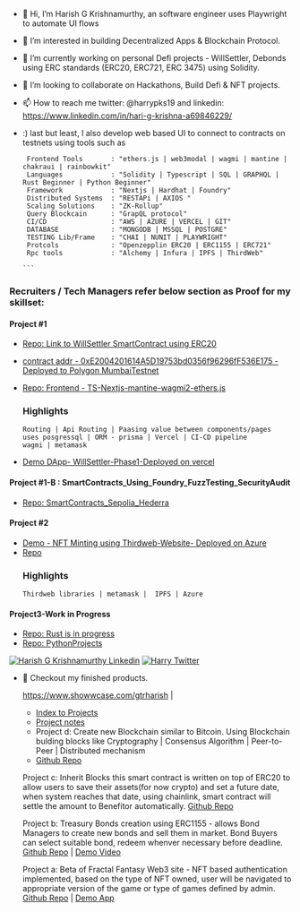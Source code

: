 
- 👋 Hi, I’m Harish G Krishnamurthy, an software engineer uses Playwright to automate UI flows
- 👀 I’m interested in building Decentralized Apps & Blockchain Protocol.
- 🌱 I’m currently working on personal Defi projects - WillSettler, Debonds using ERC standards (ERC20, ERC721, ERC 3475) using Solidity.
- 💞️ I’m looking to collaborate on Hackathons, Build Defi & NFT projects.
- 📫 How to reach me twitter: @harrypks19 and linkedin: https://www.linkedin.com/in/hari-g-krishna-a69846229/
- :) last but least, I also develop web based UI to connect to contracts on testnets using tools such as 
      
       Frontend Tools       : "ethers.js | web3modal | wagmi | mantine | chakraui | rainbowkit"
       Languages            : "Solidity | Typescript | SQL | GRAPHQL | Rust Beginner | Python Beginner"
       Framework            : "Nextjs | Hardhat | Foundry"
       Distributed Systems  : "RESTAPi | AXIOS "
       Scaling Solutions    : "ZK-Rollup"
       Query Blockcain      : "GrapQL protocol"
       CI/CD                : "AWS | AZURE | VERCEL | GIT"
       DATABASE             : "MONGODB | MSSQL | POSTGRE"
       TESTING Lib/Frame    : "CHAI | NUNIT | PLAYWRIGHT"
       Protcols             : "Openzepplin ERC20 | ERC1155 | ERC721"
       Rpc tools            : "Alchemy | Infura | IPFS | ThirdWeb"
  
      ```
        
         
  
### Recruiters / Tech Managers refer below section as Proof for my skillset:   
#### Project #1

- [Repo: Link to WillSettler SmartContract using ERC20](https://github.com/BlockchainDeveloper009/defi_jul2_sol_hd_ts/tree/dev_NewWagmiIplementation/contracts/willSettler_withMultiToken_libraryMerge_2024jan28)
- [contract addr - 0xE2004201614A5D19753bd0356f96296fF536E175 -Deployed to Polygon MumbaiTestnet](https://mumbai.polygonscan.com/address/0xE2004201614A5D19753bd0356f96296fF536E175)

- [Repo: Frontend - TS-Nextjs-mantine-wagmi2-ethers.js](https://github.com/BlockchainDeveloper009/defi_jul2_sol_hd_ts/tree/phase3/graphql-implementation/frontend/will_settler_ui)
  ### Highlights
  ```
  Routing | Api Routing | Paasing value between components/pages
  uses posgressql | ORM - prisma | Vercel | CI-CD pipeline
  wagmi | metamask
  ```
- [Demo DApp- WillSettler-Phase1-Deployed on vercel](https://currently-localhost-will](https://mar-15-4-48pm.vercel.app/))
#### Project #1-B : SmartContracts_Using_Foundry_FuzzTesting_SecurityAudit
- [Repo: SmartContracts_Sepolia_Hederra](https://github.com/BlockchainDeveloper009/defi_jul3_SmartContracts_Foundry/tree/devbr/hello_foundry/hello_foundry/src)
#### Project #2
- [Demo - NFT Minting using Thirdweb-Website- Deployed on Azure](https://lively-water-090ead610.3.azurestaticapps.net)
- [Repo]()
  ### Highlights
  ```
  Thirdweb libraries | metamask |  IPFS | Azure
  ```

#### Project3-Work in Progress
- [Repo: Rust is in progress]() 
- [Repo: PythonProjects](https://github.com/BlockchainDeveloper009/pythonProjects.git)
  
 [![Harish G Krishnamurthy Linkedin](https://img.shields.io/badge/LinkedIn-0077B5?style=for-the-badge&logo=linkedin&logoColor=white)](https://www.linkedin.com/in/hari-g-krishna-a69846229/)
 [![Harry Twitter](https://img.shields.io/badge/Twitter-1DA1F2?style=for-the-badge&logo=twitter&logoColor=white)](https://twitter.com/harrypks19)
<!--[![Hari G Krishna StackOverflow](https://img.shields.io/badge/StackOverflow-F48024?style=for-the-badge&logo=stackoverflow&logoColor=white)]##(https://stackoverflow.com/users)
-->
- 👀 Checkout my finished products.
  
  https://www.showwcase.com/gtrharish
  | 
  
  - [Index to Projects](https://github.com/users/BlockchainDeveloper009/projects/2/views/2?pane=issue&itemId=29159353)  
  - [Project notes](https://github.com/users/BlockchainDeveloper009/projects/2/views/2)
  - Project d: Create new Blockchain similar to Bitcoin. Using Blockchain bulding blocks like Cryptography | Consensus Algorithm | Peer-to-Peer | Distributed                    mechanism
  - [Github Repo](https://github.com/BlockchainDeveloper009/defi_blockchain_bitcoin_network_js.git)

  Project c: Inherit Blocks
              this smart contract is written on top of ERC20 to allow users to save their assets(for now crypto) and set a future date, when 
              system reaches that date, using chainlink, smart contract will settle the amount to Benefitor automatically.
              [Github Repo](https://github.com/BlockchainDeveloper009/defi_inheritBlocks_aave_cl_hd_ts)
  
  Project b: Treasury Bonds creation using ERC1155 - allows Bond Managers to create new bonds and sell them in market. Bond Buyers can select suitable bond,                   redeem whenver necessary before deadline.
              [Github Repo](https://github.com/BondBank/BondBank-Backend) |
              [Demo Video](https://www.youtube.com/watch?v=AfPyuQge0-g)
  
  Project a: Beta of Fractal Fantasy Web3 site - NFT based authentication implemented, based on the type of NFT owned, user will be navigated to appropriate                  version of the game or type of games defined by admin.
             [Github Repo](https://github.com/BlockchainDeveloper009/nextjsfractalfantasy_devbranch.git) |
             [Demo App](https://nextjsfractalfantasy-devbranch-deployv1-harrypks19-gmailcom.vercel.app/)
  

<!---
BlockchainDeveloper009/BlockchainDeveloper009 is a ✨ special ✨ repository because its `README.md` (this file) appears on your GitHub profile.
You can click the Preview link to take a look at your changes.
--->
